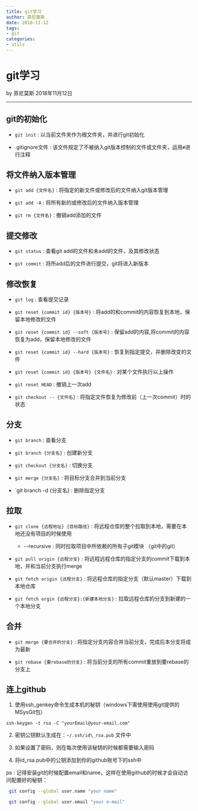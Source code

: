 ```yaml
---
title: git学习
author: 菲尼莫斯
date: 2018-11-12
tags:
- git
categories:
- utils
---
```


# git学习

by 菲尼莫斯 2018年11月12日

---

## git的初始化

* `git init` : 以当前文件夹作为根文件夹，并进行git初始化

* .gitignore文件 : 该文件规定了不被纳入git版本控制的文件或文件夹，运用`#`进行注释

## 将文件纳入版本管理

* `git add {文件名}` : 将指定的新文件或修改后的文件纳入git版本管理

* `git add -A` : 将所有新的或修改后的文件纳入版本管理

* `git rm {文件名}` : 撤销add添加的文件

## 提交修改

* `git status` : 查看git add的文件和未add的文件，及其修改状态

* `git commit` : 将所add后的文件进行提交，git将进入新版本

## 修改恢复

* `git log` : 查看提交记录

* `git reset {commit id} {版本号}` : 将add的和commit的内容恢复到本地，保留本地修改的文件

* `git reset {commit id} --soft {版本号}` : 保留add的内容,将commit的内容恢复为add，保留本地修改的文件

* `git reset {commit id} --hard {版本号}` : 恢复到指定提交，并删除改变的文件

* `git reset {commit id} {版本号} {文件名}` : 对某个文件执行以上操作

* `git reset HEAD` : 撤销上一次add

* `git checkout -- {文件名}` : 将指定文件恢复为修改前（上一次commit）时的状态

## 分支

* `git branch` : 查看分支

* `git branch {分支名}` : 创建新分支

* `git checkout {分支名}` : 切换分支

* `git merge {分支名}` : 将目标分支合并到当前分支

* `git branch -d {分支名} : 删除指定分支

## 拉取

* `git clone {远程地址} {目标路径}` : 将远程仓库的整个拉取到本地，需要在本地还没有项目的时候使用
    * --recursive : 同时拉取项目中所依赖的所有子git模块 （git中的git）

* `git pull origin {远程分支}` : 将远程远程仓库的指定分支的commit下载到本地，并和当前分支执行merge

* `git fetch origin {远程分支}` : 将远程仓库的指定分支（默认master）下载到本地仓库

* `git fetch orgin {远程分支}:{新建本地分支}` : 拉取远程仓库的分支到新建的一个本地分支

## 合并

* `git merge {要合并的分支}` : 将指定分支内容合并当前分支，完成后本分支将成为最新

* `git rebase {要rebase的分支}` : 将当前分支的所有commit重放到要rebase的分支上

## 连上github

1. 使用ssh_genkey命令生成本机的秘钥（windows下需使用使用git提供的MSysGit包）

`ssh-keygen -t rsa -C "yourEmail@your-email.com"`

2. 密钥公钥默认生成在：`~/.ssh/id\_rsa.pub` 文件中

3. 如果设置了密码，则在每次使用该秘钥的时候都需要输入密码

4. 将id_rsa.pub中的公钥添加到你的github账号下的ssh中

ps : 记得安装git的时候配置email和name，这样在使用github的时候才会自动访问配置好的秘钥：

```bash
 git config --global user.name "your name"

 git config --global user.email "your e-mail"
```


